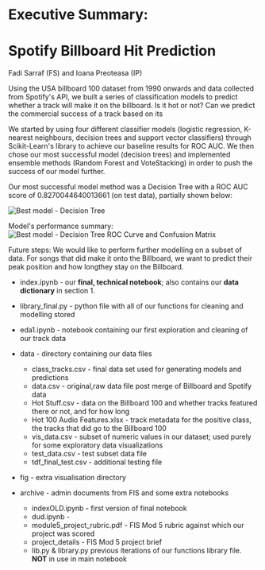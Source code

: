 # Executive Summary:
# Spotify Billboard Hit Prediction
Fadi Sarraf (FS) and Ioana Preoteasa (IP)

Using the USA billboard 100 dataset from 1990 onwards and data collected from Spotify's API, we built a series of classification models to predict whether a track will make it on the billboard. Is it hot or not? Can we predict the commercial success of a track based on its 

We started by using four different classifier models (logistic regression, K-nearest neighbours, decision trees and support vector classifiers) through Scikit-Learn's library to achieve our baseline results for ROC AUC. We then chose our most successful model (decision trees) and implemented ensemble methods (Random Forest and VoteStacking) in order to push the success of our model further. 

Our most successful model method was a Decision Tree with a ROC AUC score of 0.8270044640013661 (on test data), partially shown below:

![Best model - Decision Tree](https://github.com/Ioana-P/Spotify_Billboard_prediction/blob/master/fig/dec_tree.jpg)

Model's performance summary:
![Best model - Decision Tree ROC Curve and Confusion Matrix](https://github.com/Ioana-P/Spotify_Billboard_prediction/blob/master/fig/dec_tree_roc_curve.jpg)



Future steps:
We would like to perform further modelling on a subset of data. For songs that did make it onto the Billboard, we want to predict their peak position and how longthey stay on the Billboard. 

* index.ipynb - our **final, technical notebook**; also contains our **data dictionary** in section 1.
* library_final.py - python file with all of our functions for cleaning and modelling stored
* eda1.ipynb - notebook containing our first exploration and cleaning of our track data

* data - directory containing our data files
    * class_tracks.csv - final data set used for generating models and predictions
    * data.csv - original,raw data file post merge of Billboard and Spotify data
    * Hot Stuff.csv - data on the Billboard 100 and whether tracks featured there or not, and for how long
    * Hot 100 Audio Features.xlsx - track metadata for the positive class, the tracks that did go to the Billboard 100
    * vis_data.csv - subset of numeric values in our dataset; used purely for some exploratory data visualizations
    * test_data.csv - test subset data file
    * tdf_final_test.csv - additional testing file

* fig - extra visualisation directory
* archive - admin documents from FIS and some extra notebooks
    * indexOLD.ipynb - first version of final notebook
    * dud.ipynb - 
    * module5_project_rubric.pdf - FIS Mod 5 rubric against which our project was scored
    * project_details - FIS Mod 5 project brief
    * lib.py & library.py previous iterations of our functions library file. **NOT** in use in main notebook
    
